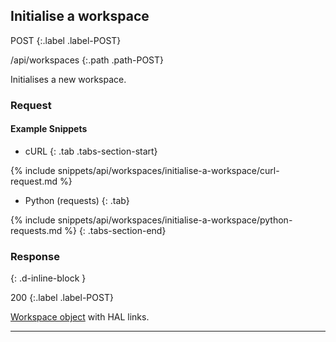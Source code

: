 ## Initialise a workspace

POST
{:.label .label-POST}

/api/workspaces
{:.path .path-POST}

Initialises a new workspace.

### Request
#### Example Snippets
- cURL
{: .tab .tabs-section-start}

{% include snippets/api/workspaces/initialise-a-workspace/curl-request.md %}

- Python (requests)
{: .tab}

{% include snippets/api/workspaces/initialise-a-workspace/python-requests.md %}
{: .tabs-section-end}

### Response
{: .d-inline-block }

200
{:.label .label-POST}

[Workspace object](#workspace-object) with HAL links.

---
